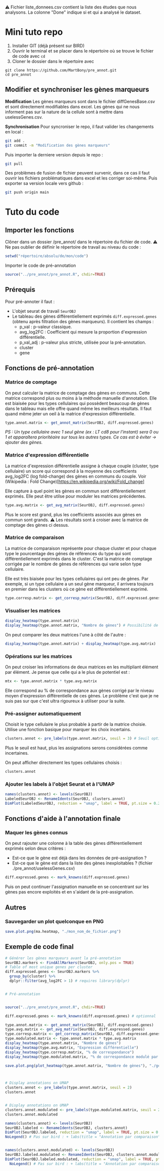 ⚠️ Fichier liste_donnees.csv contient la liste des études que nous analysons. La colonne "Done" indique si et qui a analysé le dataset.

# Mini tuto repo
1) Installer GIT (déjà présent sur BIRD)
2) Ouvrir le terminal et se placer dans le répertoire où se trouve le fichier de code avec `cd`
3) Cloner le dossier dans le répertoire avec
```
git clone https://github.com/MartBony/pre_annot.git
cd pre_annot
```

## Modifier et synchroniser les gènes marqueurs
**Modification**
Les gènes marqueurs sont dans le fichier diffGenesBase.csv et sont directement modifiables dans excel.
Les gènes qui ne nous informent pas sur la nature de la cellule sont à mettre dans uselessGenes.csv.

**Synchronisation**
Pour syncroniser le repo, il faut valider les changements en local :
```Bash
git add .
git commit -m "Modification des gènes marqueurs"
```
Puis importer la derniere version depuis le repo :
```Bash
git pull
```
Des problèmes de fusion de fichier peuvent survenir, dans ce cas il faut ouvrir les fichiers problématiques dans excel et les corriger soi-même.
Puis exporter sa version locale vers github :
```Bash
git push origin main
```

# Tuto du code
## Importer les fonctions

Clôner dans un dossier /pre_annot/ dans le répertoire du fichier de code.
⚠️ Ne pas oublier de définir le répertoire de travail au niveau du code :
```R
setwd("répertoire/absolu/de/mon/code")
```

Importer le code de pré-annotation
```R
source("../pre_annot/pre_annot.R", chdir=TRUE)
```

## Prérequis

Pour pré-annoter il faut :
- L'objet seurat de travail `SeurOBJ`
- Le tableau des gènes différentiellement exprimés `diff.expressed.genes` (obtenu après filtration des gènes marqueurs). Il contient les champs :
	- p_val : p-valeur classique.
	- avg_log2FC : Coefficient qui mesure la proportion d'expression différentielle.
	- p_val_adj : p-valeur plus stricte, utilisée pour la pré-annotation.
	- cluster
	- gene

## Fonctions de pré-annotation

### Matrice de comptage
On peut calculer la matrice de comptage des gènes en communs. Cette matrice correspond plus ou moins à la méthode manuelle d'annotation. Elle est biaisée pour les types cellulaires qui possèdent beaucoup de gènes dans le tableau mais elle offre quand même les meilleurs résultats. Il faut quand même jeter un oeil à la matrice d'expression différentielle.

```R
type.annot.matrix <- get_annot_matrix(SeurOBJ, diff.expressed.genes)
```

*PS : Un type cellulaire avec 1 seul gène (ex : LT cd8 pour l'instant) sera 0 ou 1 et apparaîtera prioritéaire sur tous les autres types. Ce cas est à éviter $\to$ ajouter des gènes.*

### Matrice d'expression différentielle
La matrice d'expression différentielle assigne à chaque couple (cluster, type cellulaire) un score qui correspond à la moyenne des coefficients avg_log2FC (log fold-change) des gènes en communs du couple. Voir (Wikipedia : Fold Change)[https://en.wikipedia.org/wiki/Fold_change]

Elle capture à quel point les gènes en commun sont différentiellement exprimés. Elle peut être utilse pour moduler les matrices précédentes.

```R
type.avg.matrix <- get_avg_matrix(SeurOBJ, diff.expressed.genes)
```

Plus le score est grand, plus les coefficients associés aux gènes en commun sont grands.
⚠️ Les résultats sont à croiser avec la matrice de comptage des gènes ci dessus.


### Matrice de comparaison
La matrice de comparaison représente pour chaque cluster et pour chaque type le pourcentage des génes de références du type qui sont différentiellement exprimés dans le cluster. C'est la matrice de comptage corrigée par le nombre de gènes de références qui varie selon type cellulaire. 

Elle est très biaisée pour les types cellulaires qui ont peu de gènes. Par exemple, si un type cellulaire a un seul gène marqueur, il arrivera toujours en premier dans les clusters où ce gène est différentiellement exprimé.

```R
type.corresp.matrix <- get_corresp_matrix(SeurOBJ, diff.expressed.genes)
```

### Visualiser les matrices
```R
display_heatmap(type.annot.matrix)
display_heatmap(type.annot.matrix, "Nombre de gènes") # Possibilité de mettre un titre
```

On peut comparer les deux matrices l'une à côté de l'autre :
```R
display_heatmap(type.annot.matrix) + display_heatmap(type.avg.matrix)
```

### Opérations sur les matrices
On peut croiser les informations de deux matrices en les multipliant élément par élément.
Je pense que celle qui a le plus de potentiel est :
```r
mtx <- type.annot.matrix * type.avg.matrix
```

Elle correspond au % de correspondance aux gènes corrigé par le niveau moyen d'expression différentielle de ces gènes.
Le problème c'est que je ne suis pas sur que c'est ultra rigoureux à utiliser pour la suite.


### Pré-assigner automatiquement

Choisit le type cellulaire le plus probable à partir de la matrice choisie. Utilise une fonction basique pour marquer les choix incertains.
```R
clusters.annot <- pre_labels(type.annot.matrix, seuil = 3) # Seuil optionnel
```

Plus le seuil est haut, plus les assignations serons considérées comme incertaines.

On peut afficher directement les types cellulaires choisis :
```R
clusters.annot
```

### Ajouter les labels à l'objet Seurat et à l'UMAP
```R
names(clusters.annot) <- levels(SeurOBJ)
LabeledSeurOBJ <- RenameIdents(SeurOBJ, clusters.annot)
DimPlot(LabeledSeurOBJ, reduction = "umap", label = TRUE, pt.size = 0.25) + NoLegend()
```


## Fonctions d'aide à l'annotation finale

### Maquer les gènes connus

On peut rajouter une colonne à la table des gènes différentiellement exprimés selon deux critères : 
- Est-ce que le gène est déjà dans les données de pré-assignation ?
- Est-ce que le gène est dans la liste des gènes inexploitables ? (fichier ./pre_annot/uselessGenes.csv)

```R
diff.expressed.genes <- mark_knowns(diff.expressed.genes)
```

Puis on peut continuer l'assignation manuelle en se concentrant sur les gènes pas encore exploités et en s'aidant de la pré-assignation.


## Autres
### Sauvegarder un plot quelconque en PNG
```R
save.plot.png(ma.heatmap, "./mon_nom_de_fichier.png")
```


## Exemple de code final
```R
# Générer les gènes marqueurs avant la pré-annotation
SeurOBJ.markers <- FindAllMarkers(SeurOBJ, only.pos = TRUE)
# Table of most unique genes per cluster
diff.expressed.genes <- SeurOBJ.markers %>%
  group_by(cluster) %>%
  dplyr::filter(avg_log2FC > 1) # requires library(dplyr)


# Pré-annotation


source("../pre_annot/pre_annot.R", chdir=TRUE)

diff.expressed.genes <- mark_knowns(diff.expressed.genes) # optionnal 

type.annot.matrix <- get_annot_matrix(SeurOBJ, diff.expressed.genes)
type.avg.matrix <- get_avg_matrix(SeurOBJ, diff.expressed.genes)
type.corresp.matrix <- get_corresp_matrix(SeurOBJ, diff.expressed.genes)
type.modulated.matrix <- type.annot.matrix * type.avg.matrix
display_heatmap(type.annot.matrix, "Nombre de gènes")
display_heatmap(type.avg.matrix, "Expression différentielle")
display_heatmap(type.corresp.matrix, "% de correspondance")
display_heatmap(type.modulated.matrix, "% de correspondance modulé par l'expression différentielle")

save.plot.png(plot_heatmap(type.annot.matrix, "Nombre de gènes"), "./gene_count_matrix.png")



# Display annotations on UMAP
clusters.annot <- pre_labels(type.annot.matrix, seuil = 2)
clusters.annot


# Display annotations on UMAP
clusters.annot.modulated <- pre_labels(type.modulated.matrix, seuil = 2)
clusters.annot.modulated

names(clusters.annot) <- levels(SeurOBJ)
SeurOBJ.labeled <- RenameIdents(SeurOBJ, clusters.annot)
DimPlot(SeurOBJ.labeled, reduction = "umap", label = TRUE, pt.size = 0.25) + 
NoLegend() # Pas sur bird : + labs(title = "Annotation par comparaison")


names(clusters.annot.modulated) <- levels(SeurOBJ)
SeurOBJ.labeled.modulated <- RenameIdents(SeurOBJ, clusters.annot.modulated)
DimPlot(SeurOBJ.labeled.modulated, reduction = "umap", label = TRUE, pt.size = 0.25) + 
  NoLegend() # Pas sur bird : + labs(title = "Annotation par comparaison et expression")

```
